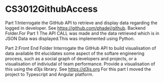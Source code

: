 # CS3012GithubAccess


Part 1:Interrogate the GitHub API to retrieve and display data regarding the logged in developer. See https://github.com/phadej/github.
Backend Folder.For Part 1 The API CALL was made and the data retrieved which is in JSON Data was displayed.This was implemented using Python.

Part 2:Front End Folder
Interrogate the GitHub API to build visualisation of data available tht elucidates some aspect of the softare engineering process, 
such as a social graph of developers and projects, or a visualisation of indiviudal of team performance. Provide a visualisation of this using the d3js library. See https://d3js.org
For this part I moved the project to Typescript and Angular platform.
